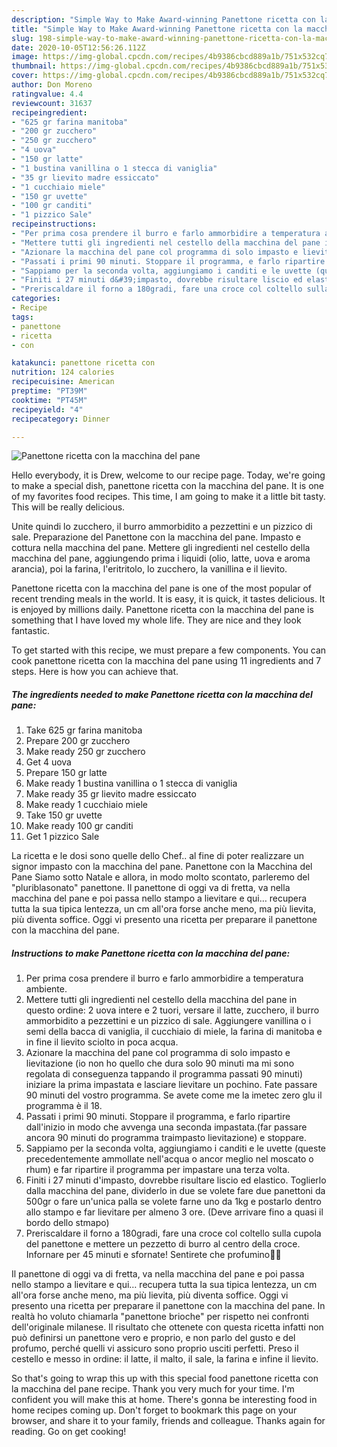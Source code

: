 ```yaml
---
description: "Simple Way to Make Award-winning Panettone ricetta con la macchina del pane"
title: "Simple Way to Make Award-winning Panettone ricetta con la macchina del pane"
slug: 198-simple-way-to-make-award-winning-panettone-ricetta-con-la-macchina-del-pane
date: 2020-10-05T12:56:26.112Z
image: https://img-global.cpcdn.com/recipes/4b9386cbcd889a1b/751x532cq70/panettone-ricetta-con-la-macchina-del-pane-recipe-main-photo.jpg
thumbnail: https://img-global.cpcdn.com/recipes/4b9386cbcd889a1b/751x532cq70/panettone-ricetta-con-la-macchina-del-pane-recipe-main-photo.jpg
cover: https://img-global.cpcdn.com/recipes/4b9386cbcd889a1b/751x532cq70/panettone-ricetta-con-la-macchina-del-pane-recipe-main-photo.jpg
author: Don Moreno
ratingvalue: 4.4
reviewcount: 31637
recipeingredient:
- "625 gr farina manitoba"
- "200 gr zucchero"
- "250 gr zucchero"
- "4 uova"
- "150 gr latte"
- "1 bustina vanillina o 1 stecca di vaniglia"
- "35 gr lievito madre essiccato"
- "1 cucchiaio miele"
- "150 gr uvette"
- "100 gr canditi"
- "1 pizzico Sale"
recipeinstructions:
- "Per prima cosa prendere il burro e farlo ammorbidire a temperatura ambiente."
- "Mettere tutti gli ingredienti nel cestello della macchina del pane in questo ordine: 2 uova intere e 2 tuori, versare il latte, zucchero, il burro ammorbidito a pezzettini e un pizzico di sale. Aggiungere vanillina o i semi della bacca di vaniglia, il cucchiaio di miele, la farina di manitoba e in fine il lievito sciolto in poca acqua."
- "Azionare la macchina del pane col programma di solo impasto e lievitazione (io non ho quello che dura solo 90 minuti ma mi sono regolata di conseguenza tappando il programma passati 90 minuti) iniziare la prima impastata e lasciare lievitare un pochino. Fate passare 90 minuti del vostro programma. Se avete come me la imetec zero glu il programma è il 18."
- "Passati i primi 90 minuti. Stoppare il programma, e farlo ripartire dall&#39;inizio in modo che avvenga una seconda impastata.(far passare ancora 90 minuti do programma traimpasto lievitazione) e stoppare."
- "Sappiamo per la seconda volta, aggiungiamo i canditi e le uvette (queste precedentemente ammollate nell&#39;acqua o ancor meglio nel moscato o rhum) e far ripartire il programma per impastare una terza volta."
- "Finiti i 27 minuti d&#39;impasto, dovrebbe risultare liscio ed elastico. Toglierlo dalla macchina del pane, dividerlo in due se volete fare due panettoni da 500gr o fare un&#39;unica palla se volete farne uno da 1kg e postarlo dentro allo stampo e far lievitare per almeno 3 ore. (Deve arrivare fino a quasi il bordo dello stmapo)"
- "Preriscaldare il forno a 180gradi, fare una croce col coltello sulla cupola del panettone e mettere un pezzetto di burro al centro della croce. Infornare per 45 minuti e sfornate! Sentirete che profumino🥰🥰"
categories:
- Recipe
tags:
- panettone
- ricetta
- con

katakunci: panettone ricetta con 
nutrition: 124 calories
recipecuisine: American
preptime: "PT39M"
cooktime: "PT45M"
recipeyield: "4"
recipecategory: Dinner

---
```



![Panettone ricetta con la macchina del pane](https://img-global.cpcdn.com/recipes/4b9386cbcd889a1b/751x532cq70/panettone-ricetta-con-la-macchina-del-pane-recipe-main-photo.jpg)

Hello everybody, it is Drew, welcome to our recipe page. Today, we're going to make a special dish, panettone ricetta con la macchina del pane. It is one of my favorites food recipes. This time, I am going to make it a little bit tasty. This will be really delicious.

Unite quindi lo zucchero, il burro ammorbidito a pezzettini e un pizzico di sale. Preparazione del Panettone con la macchina del pane. Impasto e cottura nella macchina del pane. Mettere gli ingredienti nel cestello della macchina del pane, aggiungendo prima i liquidi (olio, latte, uova e aroma arancia), poi la farina, l&#39;eritritolo, lo zucchero, la vanillina e il lievito.

Panettone ricetta con la macchina del pane is one of the most popular of recent trending meals in the world. It is easy, it is quick, it tastes delicious. It is enjoyed by millions daily. Panettone ricetta con la macchina del pane is something that I have loved my whole life. They are nice and they look fantastic.


To get started with this recipe, we must prepare a few components. You can cook panettone ricetta con la macchina del pane using 11 ingredients and 7 steps. Here is how you can achieve that.

<!--inarticleads1-->

##### The ingredients needed to make Panettone ricetta con la macchina del pane:

1. Take 625 gr farina manitoba
1. Prepare 200 gr zucchero
1. Make ready 250 gr zucchero
1. Get 4 uova
1. Prepare 150 gr latte
1. Make ready 1 bustina vanillina o 1 stecca di vaniglia
1. Make ready 35 gr lievito madre essiccato
1. Make ready 1 cucchiaio miele
1. Take 150 gr uvette
1. Make ready 100 gr canditi
1. Get 1 pizzico Sale


La ricetta e le dosi sono quelle dello Chef.. al fine di poter realizzare un signor impasto con la macchina del pane. Panettone con la Macchina del Pane Siamo sotto Natale e allora, in modo molto scontato, parleremo del &#34;pluriblasonato&#34; panettone. Il panettone di oggi va di fretta, va nella macchina del pane e poi passa nello stampo a lievitare e qui… recupera tutta la sua tipica lentezza, un cm all&#39;ora forse anche meno, ma più lievita, più diventa soffice. Oggi vi presento una ricetta per preparare il panettone con la macchina del pane. 

<!--inarticleads2-->

##### Instructions to make Panettone ricetta con la macchina del pane:

1. Per prima cosa prendere il burro e farlo ammorbidire a temperatura ambiente.
1. Mettere tutti gli ingredienti nel cestello della macchina del pane in questo ordine: 2 uova intere e 2 tuori, versare il latte, zucchero, il burro ammorbidito a pezzettini e un pizzico di sale. Aggiungere vanillina o i semi della bacca di vaniglia, il cucchiaio di miele, la farina di manitoba e in fine il lievito sciolto in poca acqua.
1. Azionare la macchina del pane col programma di solo impasto e lievitazione (io non ho quello che dura solo 90 minuti ma mi sono regolata di conseguenza tappando il programma passati 90 minuti) iniziare la prima impastata e lasciare lievitare un pochino. Fate passare 90 minuti del vostro programma. Se avete come me la imetec zero glu il programma è il 18.
1. Passati i primi 90 minuti. Stoppare il programma, e farlo ripartire dall&#39;inizio in modo che avvenga una seconda impastata.(far passare ancora 90 minuti do programma traimpasto lievitazione) e stoppare.
1. Sappiamo per la seconda volta, aggiungiamo i canditi e le uvette (queste precedentemente ammollate nell&#39;acqua o ancor meglio nel moscato o rhum) e far ripartire il programma per impastare una terza volta.
1. Finiti i 27 minuti d&#39;impasto, dovrebbe risultare liscio ed elastico. Toglierlo dalla macchina del pane, dividerlo in due se volete fare due panettoni da 500gr o fare un&#39;unica palla se volete farne uno da 1kg e postarlo dentro allo stampo e far lievitare per almeno 3 ore. (Deve arrivare fino a quasi il bordo dello stmapo)
1. Preriscaldare il forno a 180gradi, fare una croce col coltello sulla cupola del panettone e mettere un pezzetto di burro al centro della croce. Infornare per 45 minuti e sfornate! Sentirete che profumino🥰🥰


Il panettone di oggi va di fretta, va nella macchina del pane e poi passa nello stampo a lievitare e qui… recupera tutta la sua tipica lentezza, un cm all&#39;ora forse anche meno, ma più lievita, più diventa soffice. Oggi vi presento una ricetta per preparare il panettone con la macchina del pane. In realtà ho voluto chiamarla &#34;panettone brioche&#34; per rispetto nei confronti dell&#39;originale milanese. Il risultato che ottenete con questa ricetta infatti non può definirsi un panettone vero e proprio, e non parlo del gusto e del profumo, perché quelli vi assicuro sono proprio usciti perfetti. Preso il cestello e messo in ordine: il latte, il malto, il sale, la farina e infine il lievito. 

So that's going to wrap this up with this special food panettone ricetta con la macchina del pane recipe. Thank you very much for your time. I'm confident you will make this at home. There's gonna be interesting food in home recipes coming up. Don't forget to bookmark this page on your browser, and share it to your family, friends and colleague. Thanks again for reading. Go on get cooking!

